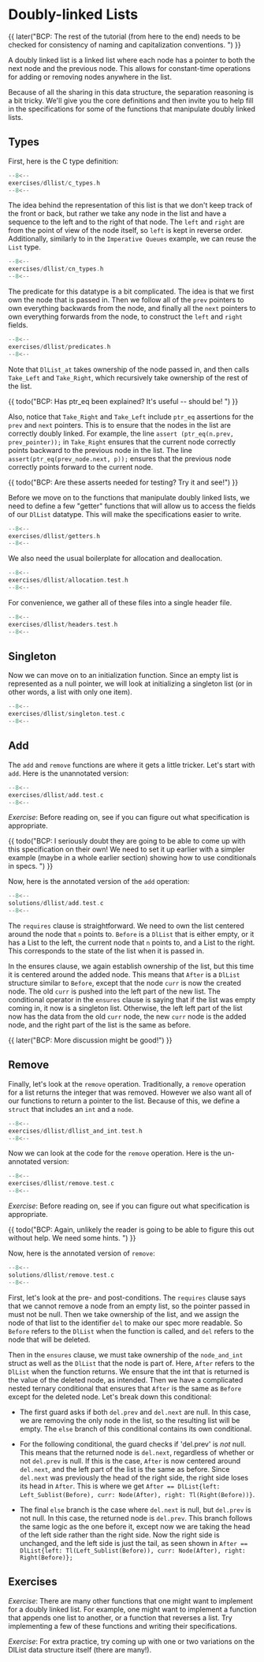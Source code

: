 # Doubly-linked Lists

{{ later("BCP: The rest of the tutorial (from here to the end) needs to be checked for consistency of naming and capitalization conventions. ") }}

A doubly linked list is a linked list where each node has a pointer
to both the next node and the previous node. This allows for constant-time
operations for adding or removing nodes anywhere in the list.

Because of all the sharing in this data structure, the separation
reasoning is a bit tricky. We'll give you the core definitions and
then invite you to help fill in the specifications for some of the
functions that manipulate doubly linked lists.

## Types

First, here is the C type definition:

```c title="exercises/dllist/c_types.h"
--8<--
exercises/dllist/c_types.h
--8<--
```

The idea behind the representation of this list is that we don't keep
track of the front or back, but rather we take any node in the list
and have a sequence to the left and to the right of that node. The `left`
and `right` are from the point of view of the node itself, so `left`
is kept in reverse order. Additionally, similarly to in the
`Imperative Queues` example, we can reuse the `List` type.

```c title="exercises/dllist/cn_types.h"
--8<--
exercises/dllist/cn_types.h
--8<--
```

The predicate for this datatype is a bit complicated. The idea is that
we first own the node that is passed in. Then we follow all of the
`prev` pointers to own everything backwards from the node, and finally
all the `next` pointers to own everything forwards from the node, to
construct the `left` and `right` fields.

```c title="exercises/dllist/predicates.h"
--8<--
exercises/dllist/predicates.h
--8<--
```

Note that `DlList_at` takes ownership of the node passed in, and then
calls `Take_Left` and `Take_Right`, which recursively take
ownership of the rest of the list.

{{ todo("BCP: Has ptr_eq been explained?  It's useful
-- should be! ") }}

Also, notice that `Take_Right` and `Take_Left` include `ptr_eq`
assertions for the `prev` and `next` pointers. This is to ensure that
the nodes in the list are correctly doubly linked. For example, the
line `assert (ptr_eq(n.prev, prev_pointer));` in `Take_Right`
ensures that the current node correctly points backward to the
previous node in the list. The line `assert(ptr_eq(prev_node.next,
p));` ensures that the previous node correctly points forward to the
current node.

{{ todo("BCP: Are these asserts needed for testing?  Try it and see!") }}

Before we move on to the functions that manipulate doubly linked
lists, we need to define a few "getter" functions that will allow us
to access the fields of our `DlList` datatype. This will make the
specifications easier to write.

```c title="exercises/dllist/getters.h"
--8<--
exercises/dllist/getters.h
--8<--
```

We also need the usual boilerplate for allocation and deallocation.

```c title="exercises/dllist/allocation.test.h"
--8<--
exercises/dllist/allocation.test.h
--8<--
```

For convenience, we gather all of these files into a single header file.

```c title="exercises/dllist/headers.test.h"
--8<--
exercises/dllist/headers.test.h
--8<--
```

<!-- ====================================================================== -->

## Singleton

Now we can move on to an initialization function. Since an empty list
is represented as a null pointer, we will look at initializing a
singleton list (or in other words, a list with only one item).

```c title="exercises/dllist/singleton.test.c"
--8<--
exercises/dllist/singleton.test.c
--8<--
```

<!-- ====================================================================== -->

## Add

The `add` and `remove` functions are where it gets a little tricker.
Let's start with `add`. Here is the unannotated version:

```c title="exercises/dllist/add.test.c"
--8<--
exercises/dllist/add.test.c
--8<--
```

_Exercise_: Before reading on, see if you can figure out what
specification is appropriate.

{{ todo("BCP: I seriously doubt they are going to be able to come up
with this specification on their own! We need to set it up earlier
with a simpler example (maybe in a whole earlier section) showing how
to use conditionals in specs. ") }}

Now, here is the annotated version of the `add` operation:

```c title="solutions/dllist/add.test.c"
--8<--
solutions/dllist/add.test.c
--8<--
```

The `requires`
clause is straightforward. We need to own the list centered around
the node that `n` points to. `Before` is a `DlList`
that is either empty, or it has a List to the left,
the current node that `n` points to, and a List to the right.
This corresponds to the state of the list when it is passed in.

In the ensures clause, we again establish ownership of the list, but
this time it is centered around the added node. This means that
`After` is a `DlList` structure similar to `Before`, except that the node
`curr` is now the created node. The old `curr` is pushed into the left
part of the new list. The conditional operator in the `ensures` clause
is saying that if the list was empty coming in, it now is a singleton
list. Otherwise, the left left part of the list now has the data from
the old `curr` node, the new `curr` node is the added node, and the
right part of the list is the same as before.

{{ later("BCP: More discussion might be good!") }}


## Remove

Finally, let's look at the `remove` operation. Traditionally, a `remove`
operation for a list returns the integer that was removed. However we
also want all of our functions to return a pointer to the
list. Because of this, we define a `struct` that includes an `int`
and a `node`.

```c title="exercises/dllist/dllist_and_int.test.h"
--8<--
exercises/dllist/dllist_and_int.test.h
--8<--
```

Now we can look at the code for the `remove` operation. Here is the un-annotated version:

```c title="exercises/dllist/remove.test.c"
--8<--
exercises/dllist/remove.test.c
--8<--
```

_Exercise_: Before reading on, see if you can figure out what
specification is appropriate.

{{ todo("BCP: Again, unlikely the reader is going to be able to figure this out without help. We need some hints. ") }}

Now, here is the annotated version of `remove`:

```c title="solutions/dllist/remove.test.c"
--8<--
solutions/dllist/remove.test.c
--8<--
```

First, let's look at the pre- and post-conditions. The `requires` clause says that we cannot remove a node from an empty list, so the pointer passed in must not be null. Then we take ownership of the list, and we
assign the node of that list to the identifier `del`
to make our spec more readable. So `Before` refers to the `DlList` when the function is called, and `del` refers to the node that will be deleted.

Then in the `ensures` clause, we must take ownership
of the `node_and_int` struct as well as the `DlList` that
the node is part of. Here, `After` refers to the `DlList`
when the function returns. We ensure that the int that is returned is the value of the deleted node, as intended. Then we have a complicated nested ternary conditional that ensures that `After` is the same as `Before` except for the deleted node. Let's break down this conditional:

- The first guard asks if both `del.prev` and `del.next` are null. In this case, we are removing the only node in the list, so the resulting list will be empty. The `else` branch of this conditional contains its own conditional.

- For the following conditional, the guard checks if 'del.prev' is
  _not_ null. This means that the returned node is `del.next`,
  regardless of whether or not `del.prev` is null. If this is the
  case, `After` is now centered around `del.next`, and the left part
  of the list is the same as before. Since `del.next` was previously
  the head of the right side, the right side loses its head in
  `After`. This is where we get `After == DlList{left:
Left_Sublist(Before), curr: Node(After), right: Tl(Right(Before))}`.

- The final `else` branch is the case where `del.next` is null, but
  `del.prev` is not null. In this case, the returned node is
  `del.prev`. This branch follows the same logic as the one before it,
  except now we are taking the head of the left side rather than the
  right side. Now the right side is unchanged, and the left side is just
  the tail, as seen shown in `After == DlList{left:
Tl(Left_Sublist(Before)), curr: Node(After), right: Right(Before)};`

## Exercises

_Exercise_: There are many other functions that one might want to
implement for a doubly linked list. For example, one might want to
implement a function that appends one list to another, or a function
that reverses a list. Try implementing a few of these functions and
writing their specifications.

_Exercise_: For extra practice, try coming up with one or two
variations on the DlList data structure itself (there are many!).


